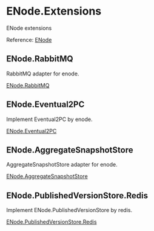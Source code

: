 # ENode.Extensions
ENode extensions

Reference: [ENode](https://github.com/tangxuehua/enode)

## ENode.RabbitMQ
RabbitMQ adapter for enode.

[ENode.RabbitMQ](ENode.RabbitMQ/README.md)


## ENode.Eventual2PC
Implement Eventual2PC by enode.

[ENode.Eventual2PC](ENode.Eventual2PC/README.md)


## ENode.AggregateSnapshotStore
AggregateSnapshotStore adapter for enode.

[ENode.AggregateSnapshotStore](ENode.AggregateSnapshotStore/README.md)


## ENode.PublishedVersionStore.Redis
Implement ENode.PublishedVersionStore by redis.

[ENode.PublishedVersionStore.Redis](ENode.PublishedVersionStore.Redis/README.md)